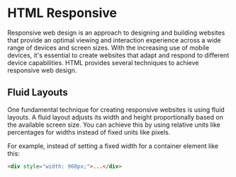 
# HTML Responsive

Responsive web design is an approach to designing and building websites that provide an optimal viewing and interaction experience across a wide range of devices and screen sizes. With the increasing use of mobile devices, it's essential to create websites that adapt and respond to different device capabilities. HTML provides several techniques to achieve responsive web design.

## Fluid Layouts

One fundamental technique for creating responsive websites is using fluid layouts. A fluid layout adjusts its width and height proportionally based on the available screen size. You can achieve this by using relative units like percentages for widths instead of fixed units like pixels.

For example, instead of setting a fixed width for a container element like this:

```html
<div style="width: 960px;">...</div>
